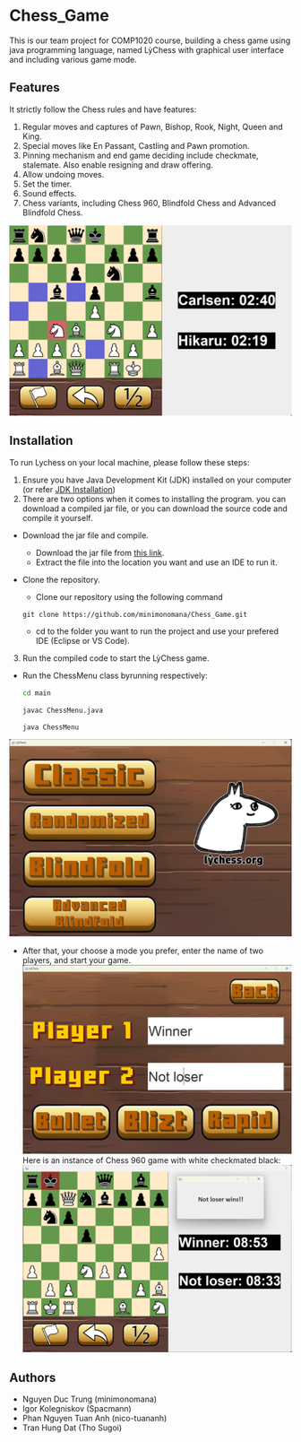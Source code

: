 # Chess_Game
This is our team project for COMP1020 course, building a chess game using java programming language, named LỳChess with graphical user interface and including various game mode.

## Features

It strictly follow the Chess rules and have features:
1. Regular moves and captures of Pawn, Bishop, Rook, Night, Queen and King.
2. Special moves like En Passant, Castling and Pawn promotion.
3. Pinning mechanism and end game deciding include checkmate, stalemate. Also enable resigning and draw offering.
4. Allow undoing moves.
5. Set the timer.
6. Sound effects.
7. Chess variants, including Chess 960, Blindfold Chess and Advanced Blindfold Chess.

![Fundamental inteface](resources\\demo.png)

## Installation

To run Lychess on your local machine, please follow these steps:

1. Ensure you have Java Development Kit (JDK) installed on your computer (or refer [JDK Installation](https://docs.oracle.com/en/java/javase/17/install/overview-jdk-installation.html#GUID-8677A77F-231A-40F7-98B9-1FD0B48C346A))
2. There are two options when it comes to installing the program. you can download a compiled jar file, or you can download the source code and compile it yourself.
- Download the jar file and compile.
    - Download the jar file from [this link](https://github.com/minimonomana/Chess_Game).
    - Extract the file into the location you want and use an IDE to run it.

- Clone the repository.
    - Clone our repository using the following command
    ```shell
    git clone https://github.com/minimonomana/Chess_Game.git
    ```
    - cd to the folder you want to run the project and use your prefered IDE (Eclipse or VS Code).
3. Run the compiled code to start the LỳChess game.
- Run the ChessMenu class byrunning respectively:
    ```bash
    cd main
    ```
    ```bash
    javac ChessMenu.java
    ```
    ```shell
    java ChessMenu
    ```
![Main menu](resources\\ChessMenu.png)

- After that, your choose a mode you prefer, enter the name of two players, and start your game.
![Inner menu](resources\\innerMenu.png)
Here is an instance of Chess 960 game with white checkmated black:
![Chess 960](resources\\notloser.png)

## Authors
- Nguyen Duc Trung (minimonomana)
- Igor Kolegniskov (Spacmann)
- Phan Nguyen Tuan Anh (nico-tuananh)
- Tran Hung Dat (Tho Sugoi)
